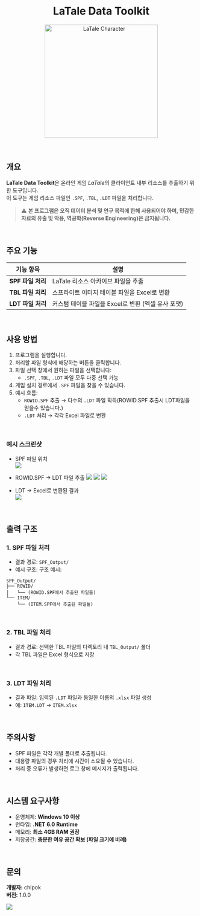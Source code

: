 <h1 align="center">LaTale Data Toolkit</h1>

<p align="center">
  <img src="https://i.imgur.com/44WtkiW.png" alt="LaTale Character" width="300"/>
</p>


<br>

## 개요


**LaTale Data Toolkit**은 온라인 게임 *LaTale*의 클라이언트 내부 리소스를 추출하기 위한 도구입니다.  
이 도구는 게임 리소스 파일인 `.SPF`, `.TBL`, `.LDT` 파일을 처리합니다.

> ⚠️ **본 프로그램은 오직 데이터 분석 및 연구 목적에 한해 사용되어야 하며, 민감한 자료의 유출 및 악용, 역공학(Reverse Engineering)은 금지됩니다.**

<br>

## 주요 기능

| 기능 항목          | 설명                                                    |
|-------------------|---------------------------------------------------------|
| **SPF 파일 처리** | LaTale 리소스 아카이브 파일을 추출                     |
| **TBL 파일 처리** | 스프라이트 이미지 테이블 파일을 Excel로 변환           |
| **LDT 파일 처리** | 커스텀 테이블 파일을 Excel로 변환 (엑셀 유사 포맷)     |

<br>

## 사용 방법

1. 프로그램을 실행합니다.
2. 처리할 파일 형식에 해당하는 버튼을 클릭합니다.
3. 파일 선택 창에서 원하는 파일을 선택합니다:
   - `.SPF`, `.TBL`, `.LDT` 파일 모두 다중 선택 가능
4. 게임 설치 경로에서 `.SPF` 파일을 찾을 수 있습니다.
5. 예시 흐름:
   - `ROWID.SPF` 추출 → 다수의 `.LDT` 파일 획득(ROWID.SPF 추출시 LDT파일을 얻을수 있습니다.)
   - `.LDT` 처리 → 각각 Excel 파일로 변환

<br>

### 예시 스크린샷

- SPF 파일 위치  
  ![](https://i.imgur.com/LvH6wNU.png)

- ROWID.SPF -> LDT 파일 추출
  ![](https://i.imgur.com/tonDf5a.png)
  ![](https://i.imgur.com/pI4jZ0k.png)
  ![](https://i.imgur.com/ssyp91D.png)

- LDT -> Excel로 변환된 결과  
  ![](https://i.imgur.com/Y0pGHCR.png)

<br>

## 출력 구조

### 1. SPF 파일 처리

- 결과 경로: `SPF_Output/`
- 예시 구조:
구조 예시:

```
SPF_Output/
├── ROWID/
│   └── (ROWID.SPF에서 추출된 파일들)
└── ITEM/
    └── (ITEM.SPF에서 추출된 파일들)
```

<br>

### 2. TBL 파일 처리

- 결과 경로: 선택한 TBL 파일의 디렉토리 내 `TBL_Output/` 폴더
- 각 TBL 파일은 Excel 형식으로 저장

<br>

### 3. LDT 파일 처리

- 결과 파일: 입력된 `.LDT` 파일과 동일한 이름의 `.xlsx` 파일 생성
- 예: `ITEM.LDT` → `ITEM.xlsx`

<br>

## 주의사항

- SPF 파일은 각각 개별 폴더로 추출됩니다.
- 대용량 파일의 경우 처리에 시간이 소요될 수 있습니다.
- 처리 중 오류가 발생하면 로그 창에 메시지가 출력됩니다.

<br>

## 시스템 요구사항

- 운영체제: **Windows 10 이상**
- 런타임: **.NET 6.0 Runtime**
- 메모리: **최소 4GB RAM 권장**
- 저장공간: **충분한 여유 공간 확보 (파일 크기에 비례)**

<br>

## 문의

**개발자:** chipok  
**버전:** 1.0.0

![](https://i.imgur.com/KLPKxB1.png)
